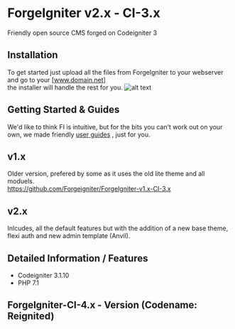 # ForgeIgniter v2.x - CI-3.x
Friendly open source CMS forged on Codeigniter 3

## Installation
To get started just upload all the files from ForgeIgniter to your webserver and go to your [www.domain.net]  
the installer will handle the rest for you.
![alt text](https://image.ibb.co/jToOSQ/installer.png "FI Installer")

## Getting Started & Guides 
We'd like to think FI is intuitive, but for the bits you can't work out on your own, we made friendly [user guides](http://www.forgeigniter.com/support) , just for you.

## v1.x  
Older version, prefered by some as it uses the old lite theme and all moduels.  
https://github.com/Forgeigniter/ForgeIgniter-v1.x-CI-3.x

## v2.x 
Inlcudes, all the default features but with the addition of a new base theme, flexi auth and new admin template (Anvil).

## Detailed Information / Features
- Codeigniter 3.1.10 
- PHP 7.1  

## ForgeIgniter-CI-4.x - Version (Codename: Reignited)
